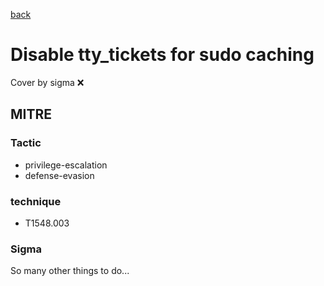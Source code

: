 [back](../index.md)
# Disable tty_tickets for sudo caching
Cover by sigma :x: 

## MITRE
### Tactic
  - privilege-escalation
  - defense-evasion

### technique
  - T1548.003

### Sigma

 So many other things to do...